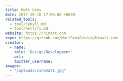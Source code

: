 ```yaml
---
title: Matt Grey
date: 2017-10-16 17:00:00 +0000
related_tools:
  - tool/jekyll.md
  - tool/netlify.md
website: https://himatt.com
repo: https://github.com/MattGreyDesign/himatt.com
creator:
  - name:
    role: 'Design/Development'
    url:
    twitter_username:
images:
  - "/uploads/cinematt.jpg"
---
```

